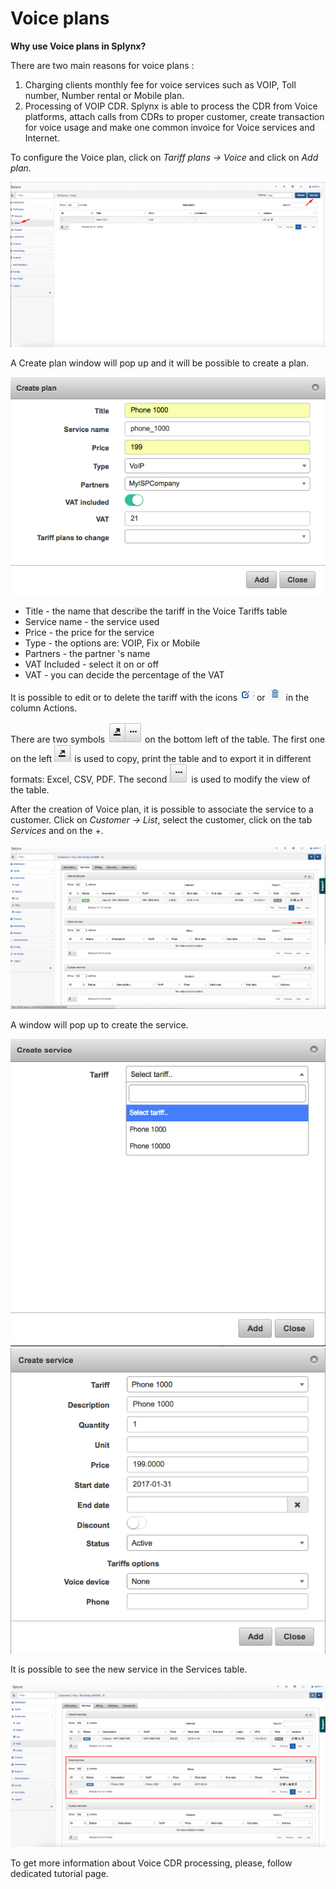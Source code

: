 Voice plans
===========

**Why use Voice plans in Splynx?**

There are two main reasons for voice plans :

1. Charging clients monthly fee for voice services such as VOIP, Toll number, Number rental or Mobile plan.
2. Processing of VOIP CDR. Splynx is able to process the CDR from Voice platforms, attach calls from CDRs to proper customer, create transaction for voice usage and make one common invoice for Voice services and Internet.

To configure the Voice plan, click on _Tariff plans → Voice_ and click on _Add plan_.

![voice_addplan.png](voice_addplan.png)

A Create plan window will pop up and it will be possible to create a plan.

![phone_1000.png](phone_1000.png)

* Title - the name that describe the tariff in the Voice Tariffs table
* Service name - the service used
* Price - the price for the service
* Type - the options are: VOIP, Fix or Mobile
* Partners - the partner 's name
* VAT Included - select it on or off
* VAT - you can decide the percentage of the VAT

It is possible to edit or to delete the tariff with the icons <icon class="image-icon">![edit.png](edit.png)</icon> or <icon class="image-icon">![delete.png](delete.png)</icon> in the column Actions.

There are two symbols <icon class="image-icon">![symbolsbottomleft.png](symbolsbottomleft.png)</icon> on the bottom left of the table. The first one on the left <icon class="image-icon">![esportaformati.png](esportaformati.png)</icon> is used to copy, print the table and to export it in different formats: Excel, CSV, PDF. The second <icon class="image-icon">![modifytheview.png](modifytheview.png)</icon> is used to modify the view of the table.

After the creation of Voice plan, it is possible to associate the service to a customer. Click on _Customer → List_, select the customer, click on the tab _Services_ and on the +.

![voiceservices.png](voiceservices.png)

A window will pop up to create the service.

![createvoice_service.png](createvoice_service.png) ![createvoice1000.png](createvoice1000.png)

It is possible to see the new service in the Services table.

![Voice_servicestable.png](Voice_servicestable.png)

To get more information about Voice CDR processing, please, follow dedicated tutorial page.
